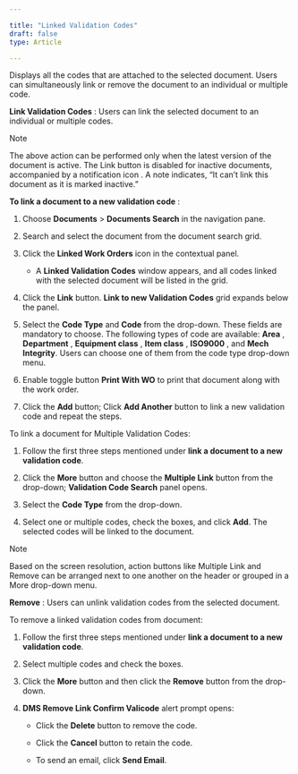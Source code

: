 ```yaml
---  

title: "Linked Validation Codes"  
draft: false 
type: Article

---
```


Displays all the codes that are attached to the selected document. Users can
simultaneously link or remove the document to an individual or multiple code.

**Link Validation Codes** : Users can link the selected document to an
individual or multiple codes.

>[!note]
>The above action can be performed only when the latest version of the document
is active. The Link button is disabled for inactive documents, accompanied by
a notification icon . A note indicates, “It can’t link this document as it is marked inactive.”

**To link a document to a new validation code** :

  1. Choose **Documents** > **Documents Search** in the navigation pane.

  2. Search and select the document from the document search grid.

  3. Click the **Linked Work Orders** icon in the contextual panel.

     * A **Linked Validation Codes** window appears, and all codes linked with the selected document will be listed in the grid.

  4. Click the **Link** button. **Link to new Validation Codes** grid expands below the panel.

  5. Select the **Code Type** and **Code** from the drop-down. These fields are mandatory to choose. The following types of code are available: **Area** , **Department** , **Equipment class** , **Item class** , **ISO9000** , and **Mech Integrity**. Users can choose one of them from the code type drop-down menu.

  6. Enable toggle button **Print With WO** to print that document along with the work order.

  7. Click the **Add** button; Click **Add Another** button to link a new validation code and repeat the steps.

To link a document for Multiple Validation Codes:

  1. Follow the first three steps mentioned under **link a document to a new validation code**.

  2. Click the **More** button and choose the **Multiple Link** button from the drop-down; **Validation Code Search** panel opens.

  3. Select the **Code Type** from the drop-down.

  4. Select one or multiple codes, check the boxes, and click **Add**. The selected codes will be linked to the document.

>[!note]
>Based on the screen resolution, action buttons like Multiple Link and Remove
can be arranged next to one another on the header or grouped in a More drop-down menu.

**Remove** : Users can unlink validation codes from the selected document.

To remove a linked validation codes from document:

  1. Follow the first three steps mentioned under **link a document to a new validation code**.

  2. Select multiple codes and check the boxes.

  3. Click the **More** button and then click the **Remove** button from the drop-down.

  4. **DMS Remove Link Confirm Valicode** alert prompt opens:

     * Click the **Delete** button to remove the code.

     * Click the **Cancel** button to retain the code.

     * To send an email, click **Send Email**.


